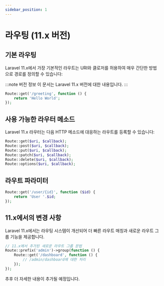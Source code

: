 ```yaml
---
sidebar_position: 1
---
```


# 라우팅 (11.x 버전)

## 기본 라우팅

Laravel 11.x에서 가장 기본적인 라우트는 URI와 클로저를 허용하여 매우 간단한 방법으로 경로를 정의할 수 있습니다:

:::note 버전 정보
이 문서는 Laravel 11.x 버전에 대한 내용입니다.
:::

```php
Route::get('/greeting', function () {
    return 'Hello World';
});
```

## 사용 가능한 라우터 메소드

Laravel 11.x 라우터는 다음 HTTP 메소드에 대응하는 라우트를 등록할 수 있습니다:

```php
Route::get($uri, $callback);
Route::post($uri, $callback);
Route::put($uri, $callback);
Route::patch($uri, $callback);
Route::delete($uri, $callback);
Route::options($uri, $callback);
```

## 라우트 파라미터

```php
Route::get('/user/{id}', function ($id) {
    return 'User '.$id;
});
```

## 11.x에서의 변경 사항

Laravel 11.x에서는 라우팅 시스템이 개선되어 더 빠른 라우트 매칭과 새로운 라우트 그룹 기능을 제공합니다.

```php
// 11.x에서 추가된 새로운 라우트 그룹 문법
Route::prefix('admin')->group(function () {
    Route::get('/dashboard', function () {
        // /admin/dashboard에 대한 처리
    });
});
```

추후 더 자세한 내용이 추가될 예정입니다.
